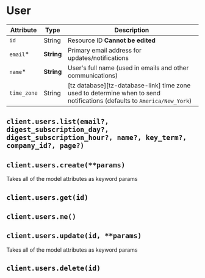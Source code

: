 # User

| Attribute | Type | Description |
| --------- | ---- | ----------- |
| `id`        | String     | Resource ID **Cannot be edited** |
| `email`*    | **String** | Primary email address for updates/notifications |
| `name`*     | **String** | User's full name (used in emails and other communications) |
| `time_zone` | String     | [tz database][tz-database-link] time zone used to determine when to send notifications (defaults to `America/New_York`) |

## `client.users.list(email?, digest_subscription_day?, digest_subscription_hour?, name?, key_term?, company_id?, page?)`

## `client.users.create(**params)`

Takes all of the model attributes as keyword params

## `client.users.get(id)`

## `client.users.me()`

## `client.users.update(id, **params)`

Takes all of the model attributes as keyword params

## `client.users.delete(id)`
